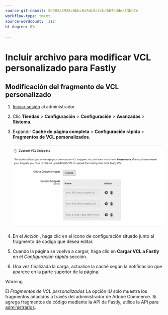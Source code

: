 ```yaml
---
source-git-commit: 2d902a3926c6bbc6a9dc8afcbd667eddeaf3be7e
workflow-type: tm+mt
source-wordcount: '112'
ht-degree: 0%

---
```

# Incluir archivo para modificar VCL personalizado para Fastly

## Modificación del fragmento de VCL personalizado

1. [Iniciar sesión](/help/get-started/onboarding.md#access-your-admin-panel) al administrador.

1. Clic **Tiendas** > **Configuración** > **Configuración** > **Avanzadas** > **Sistema**.

1. Expandir **Caché de página completa** > **Configuración rápida** > **Fragmentos de VCL personalizados**.

   ![Administrar fragmentos de VCL personalizados](/help/assets/cdn/fastly-manage-snippets.png)

1. En el _Acción_ , haga clic en el icono de configuración situado junto al fragmento de código que desea editar.

1. Cuando la página se vuelva a cargar, haga clic en **Cargar VCL a Fastly** en el _Configuración rápida_ sección.

1. Una vez finalizada la carga, actualice la caché según la notificación que aparece en la parte superior de la página.

>[!WARNING]
>
>El _Fragmentos de VCL personalizados_ La opción IU solo muestra los fragmentos añadidos a través del administrador de Adobe Commerce. Si agrega fragmentos de código mediante la API de Fastly, utilice la API para [administrarlos](/help/cloud-guide/cdn/fastly-vcl-custom-snippets.md#manage-custom-vcl-snippets-using-the-api).
